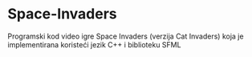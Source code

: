 # Space-Invaders
Programski kod video igre Space Invaders (verzija Cat Invaders) koja je implementirana koristeći jezik C++ i biblioteku SFML 
